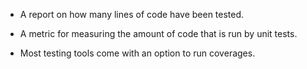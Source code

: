 - A report on how many lines of code have been tested. 
- A metric for measuring the amount of code that is run by unit tests.

- Most testing tools come with an option to run coverages.